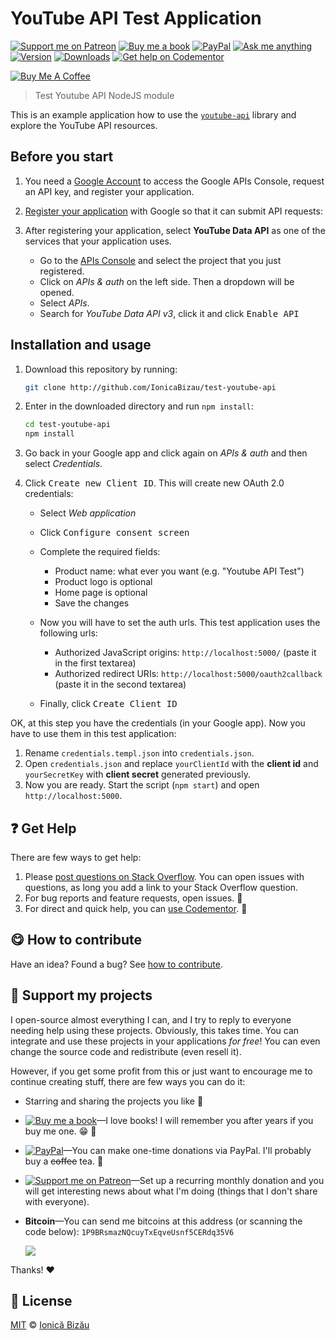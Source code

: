 <!-- Please do not edit this file. Edit the `blah` field in the `package.json` instead. If in doubt, open an issue. -->


















# YouTube API Test Application

 [![Support me on Patreon][badge_patreon]][patreon] [![Buy me a book][badge_amazon]][amazon] [![PayPal][badge_paypal_donate]][paypal-donations] [![Ask me anything](https://img.shields.io/badge/ask%20me-anything-1abc9c.svg)](https://github.com/IonicaBizau/ama) [![Version](https://img.shields.io/npm/v/test-youtube-api.svg)](https://www.npmjs.com/package/test-youtube-api) [![Downloads](https://img.shields.io/npm/dt/test-youtube-api.svg)](https://www.npmjs.com/package/test-youtube-api) [![Get help on Codementor](https://cdn.codementor.io/badges/get_help_github.svg)](https://www.codementor.io/@johnnyb?utm_source=github&utm_medium=button&utm_term=johnnyb&utm_campaign=github)

<a href="https://www.buymeacoffee.com/H96WwChMy" target="_blank"><img src="https://www.buymeacoffee.com/assets/img/custom_images/yellow_img.png" alt="Buy Me A Coffee"></a>







> Test Youtube API NodeJS module







This is an example application how to use the [`youtube-api`](https://github.com/IonicaBizau/youtube-api) library and explore the YouTube API resources.

## Before you start


 1. You need a [Google Account](https://www.google.com/accounts/NewAccount) to access the Google APIs Console, request an API key, and register your application.
 2. [Register your application](https://console.developers.google.com/project) with Google so that it can submit API requests:
 3. After registering your application, select **YouTube Data API** as one of the services that your application uses.

     - Go to the [APIs Console](https://console.developers.google.com/project) and select the project that you just registered.
     - Click on *APIs & auth* on the left side. Then a dropdown will be opened.
     - Select *APIs*.
     - Search for *YouTube Data API v3*, click it and click <kbd>Enable API</kbd>


















## Installation and usage


 1. Download this repository by running:
    ```sh
    git clone http://github.com/IonicaBizau/test-youtube-api
    ```

 2. Enter in the downloaded directory and run `npm install`:
    ```sh
    cd test-youtube-api
    npm install
    ```

 3. Go back in your Google app and click again on *APIs & auth* and then select *Credentials*.
 4. Click <kbd>Create new Client ID</kbd>. This will create new OAuth 2.0 credentials:

     - Select *Web application*
     - Click <kbd>Configure consent screen</kbd>
     - Complete the required fields:

         - Product name: what ever you want (e.g. "Youtube API Test")
         - Product logo is optional
         - Home page is optional
         - Save the changes

     - Now you will have to set the auth urls. This test application uses the following urls:

         - Authorized JavaScript origins: `http://localhost:5000/` (paste it in the first textarea)
         - Authorized redirect URIs: `http://localhost:5000/oauth2callback` (paste it in the second textarea)

     - Finally, click <kbd>Create Client ID</kbd>


OK, at this step you have the credentials (in your Google app). Now you have to use them in this test application:

 1. Rename `credentials.templ.json` into `credentials.json`.
 2. Open `credentials.json` and replace `yourClientId` with the **client id** and `yourSecretKey` with **client secret** generated previously.
 3. Now you are ready. Start the script (`npm start`) and open `http://localhost:5000`.


















## :question: Get Help

There are few ways to get help:



 1. Please [post questions on Stack Overflow](https://stackoverflow.com/questions/ask). You can open issues with questions, as long you add a link to your Stack Overflow question.
 2. For bug reports and feature requests, open issues. :bug:
 3. For direct and quick help, you can [use Codementor](https://www.codementor.io/johnnyb). :rocket:


















## :yum: How to contribute
Have an idea? Found a bug? See [how to contribute][contributing].


## :sparkling_heart: Support my projects
I open-source almost everything I can, and I try to reply to everyone needing help using these projects. Obviously,
this takes time. You can integrate and use these projects in your applications *for free*! You can even change the source code and redistribute (even resell it).

However, if you get some profit from this or just want to encourage me to continue creating stuff, there are few ways you can do it:


 - Starring and sharing the projects you like :rocket:
 - [![Buy me a book][badge_amazon]][amazon]—I love books! I will remember you after years if you buy me one. :grin: :book:
 - [![PayPal][badge_paypal]][paypal-donations]—You can make one-time donations via PayPal. I'll probably buy a ~~coffee~~ tea. :tea:
 - [![Support me on Patreon][badge_patreon]][patreon]—Set up a recurring monthly donation and you will get interesting news about what I'm doing (things that I don't share with everyone).
 - **Bitcoin**—You can send me bitcoins at this address (or scanning the code below): `1P9BRsmazNQcuyTxEqveUsnf5CERdq35V6`

    ![](https://i.imgur.com/z6OQI95.png)


Thanks! :heart:
























## :scroll: License

[MIT][license] © [Ionică Bizău][website]






[license]: /LICENSE
[website]: https://ionicabizau.net
[contributing]: /CONTRIBUTING.md
[docs]: /DOCUMENTATION.md
[badge_patreon]: https://ionicabizau.github.io/badges/patreon.svg
[badge_amazon]: https://ionicabizau.github.io/badges/amazon.svg
[badge_paypal]: https://ionicabizau.github.io/badges/paypal.svg
[badge_paypal_donate]: https://ionicabizau.github.io/badges/paypal_donate.svg
[patreon]: https://www.patreon.com/ionicabizau
[amazon]: http://amzn.eu/hRo9sIZ
[paypal-donations]: https://www.paypal.com/cgi-bin/webscr?cmd=_s-xclick&hosted_button_id=RVXDDLKKLQRJW

